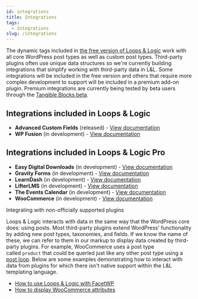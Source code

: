 ```yaml
---
id: integrations
title: Integrations
tags:
  - Integrations
slug: /integrations
---
```

The dynamic tags included in [the free version of Loops & Logic](https://wordpress.org/plugins/tangible-loops-and-logic/) work with all core WordPress post types as well as custom post types. Third-party plugins often use unique data structures so we're currently building integrations that simplify working with third-party data in L&L. Some integrations will be included in the free version and others that require more complex development to support will be included in a premium add-on plugin. Premium integrations are currently being tested by beta users through the [Tangible Blocks beta](https://loopsandlogic.com/tangible-blocks/).

## Integrations included in Loops & Logic

- **Advanced Custom Fields** (released) - [View documentation](/docs/integrations/acf)
- **WP Fusion** (in development) - [View documentation](https://loop.tangible.one/extend/wp-fusion/)

## Integrations included in Loops & Logic Pro

- **Easy Digital Downloads** (in development) - [View documentation](https://loop.tangible.one/extend/easy-digital-downloads/)
- **Gravity Forms** (in development) - [View documentation](https://loop.tangible.one/extend/gravity-forms)
- **LearnDash** (in development) - [View documentation](https://loop.tangible.one/extend/learndash/)
- **LifterLMS** (in development) - [View documentation](https://loop.tangible.one/extend/lifter/)
- **The Events Calendar** (in development) - [View documentation](https://loop.tangible.one/extend/events-calendar)
- **WooCommerce** (in development) - [View documentation](https://loop.tangible.one/extend/woocommerce/)

Integrating with non-officially supported plugins  

Loops & Logic interacts with data in the same way that the WordPress core does: using posts. Most third-party plugins extend WordPress' functionality by adding new post types, taxonomies, and fields. If we know the name of these, we can refer to them in our markup to display data created by third-party plugins. For example, WooCommerce uses a post type called `product` that could be queried just like any other post type using a [post loop](/docs/dynamic-tags/loop/post). Below are some examples demonstrating how to interact with data from plugins for which there isn't native support within the L&L templating language.
- [How to use Loops & Logic with FacetWP](/docs/how-to/facet-wp-loop-tag)  
- [How to display WooCommerce attributes](/docs/how-to/woocommerce-attributes)